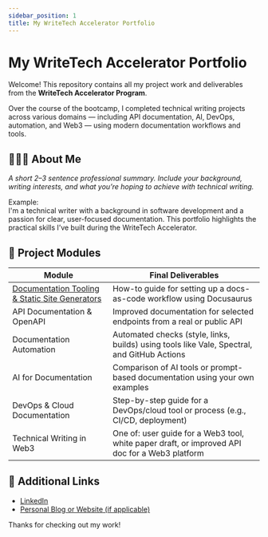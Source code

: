```yaml
---
sidebar_position: 1
title: My WriteTech Accelerator Portfolio
---
```



# My WriteTech Accelerator Portfolio

Welcome! This repository contains all my project work and deliverables from the **WriteTech Accelerator Program**.

Over the course of the bootcamp, I completed technical writing projects across various domains — including API documentation, AI, DevOps, automation, and Web3 — using modern documentation workflows and tools.

## 👩🏽‍💻 About Me

_A short 2–3 sentence professional summary. Include your background, writing interests, and what you’re hoping to achieve with technical writing._

Example:  
I'm a technical writer with a background in software development and a passion for clear, user-focused documentation. This portfolio highlights the practical skills I’ve built during the WriteTech Accelerator.

## 📁 Project Modules

| Module | Final Deliverables |
|--------|---------------------|
| [Documentation Tooling & Static Site Generators](/docs/documentation-tooling/intro) | How-to guide for setting up a docs-as-code workflow using Docusaurus |
| API Documentation & OpenAPI | Improved documentation for selected endpoints from a real or public API |
| Documentation Automation | Automated checks (style, links, builds) using tools like Vale, Spectral, and GitHub Actions |
| AI for Documentation | Comparison of AI tools or prompt-based documentation using your own examples |
| DevOps & Cloud Documentation | Step-by-step guide for a DevOps/cloud tool or process (e.g., CI/CD, deployment) |
| Technical Writing in Web3 | One of: user guide for a Web3 tool, white paper draft, or improved API doc for a Web3 platform |


## 🔗 Additional Links

- [LinkedIn](https://linkedin.com/in/yourname)
- [Personal Blog or Website (if applicable)](https://yourdomain.com)

Thanks for checking out my work!
